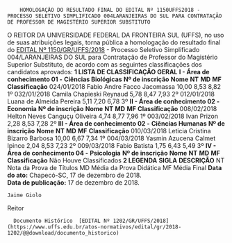         HOMOLOGAÇÃO DO RESULTADO FINAL DO EDITAL Nº 1150UFFS2018 - PROCESSO SELETIVO SIMPLIFICADO 004LARANJEIRAS DO SUL PARA CONTRATAÇÃO DE PROFESSOR DE MAGISTÉRIO SUPERIOR SUBSTITUTO  

 O REITOR DA UNIVERSIDADE FEDERAL DA FRONTEIRA SUL (UFFS), no uso de suas atribuições legais, torna pública a homologação do resultado final do [EDITAL Nº 1150/GR/UFFS/2018](https://www.uffs.edu.br/atos-normativos/edital/gr/2018-1150) - Processo Seletivo Simplificado 004/LARANJEIRAS DO SUL para Contratação de Professor do Magistério Superior Substituto, de acordo com as seguintes classificações dos candidatos aprovados:  **1 LISTA DE CLASSIFICAÇÃO GERAL** **I - Área de conhecimento 01 -** **Ciências Biológicas**     **Nº de inscrição**   **Nome**   **NT**   **MD**   **MF**   **Classificação**     024/01/2018   Fabio Andre Facco Jacomassa   10,00   8,53   8,82   1º     032/01/2018   Camila Chapieski Reynaud   5,78   8,47   7,93   2º     012/01/2018   Luana de Almeida Pereira   5,11   7,20   6,78   3º     **II - Área de conhecimento 02 -** **Economia**     **Nº de inscrição**   **Nome**   **NT**   **MD**   **MF**   **Classificação**     008/02/2018   Helton Neves Canguçu Oliveira   4,74   8,77   7,96   1º     003/02/2018   Ivan Prizon   2,28   8,53   7,28   2º     **III - Área de conhecimento 02 -** **Ciências Humanas**     **Nº de inscrição**   **Nome**   **NT**   **MD**   **MF**   **Classificação**     010/03/2018   Leticia Cristina Bizarro Barbosa   10,00   6,67   7,34   1º     004/03/2018   Yasmin Azucena Calmet Ipince   2,04   8,53   7,23   2º     009/03/2018   Fabio Batista   1,75   6,43   5,49   3º     **IV - Área de conhecimento 04 -** **Psicologia**     **Nº de inscrição**   **Nome**   **NT**   **MD**   **MF**   **Classificação**     Não Houve Classificados      **2 LEGENDA**     **SIGLA**   **DESCRIÇÃO**     NT   Nota da Prova de Títulos     MD   Média da Prova Didática     MF   Média Final          **Data do ato:** Chapecó-SC, 17 de dezembro de 2018.   
 **Data de publicação:**  17 de dezembro de 2018. 

    Jaime Giolo   
 Reitor 

      Documento Histórico  [EDITAL Nº 1202/GR/UFFS/2018](https://www.uffs.edu.br/atos-normativos/edital/gr/2018-1202/@@download/documento_historico)     
      